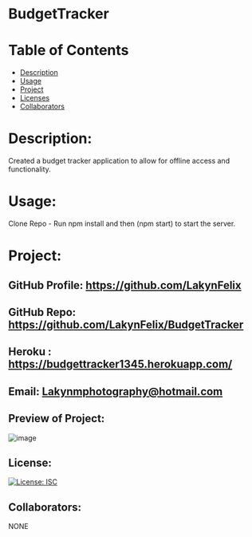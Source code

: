 # BudgetTracker
# Table of Contents 
* [Description](#descriptionofproject)  
* [Usage](#languages)  
* [Project](#nameofproject)    
* [Licenses](#licenses)   
* [Collaborators](#collaborators)   
  

 
# Description: 
Created a budget tracker application to allow for offline access and functionality.
# Usage: 
 Clone Repo -  Run npm install and then (npm start) to start the server. 
 

# Project:
## GitHub Profile: https://github.com/LakynFelix   
## GitHub Repo:  https://github.com/LakynFelix/BudgetTracker
## Heroku : https://budgettracker1345.herokuapp.com/
## Email: Lakynmphotography@hotmail.com 

## Preview of Project:
![image](https://user-images.githubusercontent.com/84104126/137534087-95857a73-072b-4728-bff3-6e92ca15aed1.png)

## License:  
[![License: ISC](https://img.shields.io/badge/License-ISC-blue.svg)](https://opensource.org/licenses/ISC)
  
 ## Collaborators:
 NONE   
